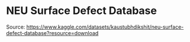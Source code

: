 # NEU Surface Defect Database
Source: https://www.kaggle.com/datasets/kaustubhdikshit/neu-surface-defect-database?resource=download
